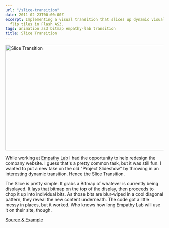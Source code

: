 ```yaml
---
url: "/slice-transition"
date: 2011-02-23T00:00:00Z
excerpt: Implementing a visual transition that slices up dynamic visual content to
  flip tiles in Flash AS3.
tags: animation as3 bitmap empathy-lab transition
title: Slice Transition
---
```


<img width="700" height="336" layout="responsive" src="//labs.tomasino.org/assets/images/slicetransition.jpg" alt="Slice Transition"></img>

While working at [Empathy Lab][] I had the opportunity to help redesign
the company website. I guess that's a pretty common task, but it was
still fun. I wanted to put a new take on the old "Project Slideshow" by
throwing in an interesting dynamic transition. Hence the Slice
Transition.

The Slice is pretty simple. It grabs a Bitmap of whatever is currently
being displayed. It lays that bitmap on the top of the display, then
proceeds to chop it up into individual bits. As those bits are
blur-wiped in a cool diagonal pattern, they reveal the new content
underneath. The code got a little messy in places, but it worked. Who
knows how long Empathy Lab will use it on their site, though.

[Source & Example][]

  [Empathy Lab]: //www.empathylab.com "Empathy Lab"
  [Source & Example]: //github.com/jamestomasino/slicetransition/
    "Source & Example"
